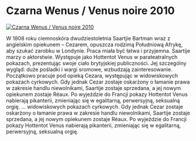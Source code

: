Czarna Wenus / Venus noire 2010 
=============
[![Czarna Wenus / Venus noire 2010 ](http://vidos.pl/images/player.gif)](http://vidos.pl/czarna-wenus-venus-noire-2010)

 W 1808 roku ciemnoskóra dwudziestoletnia Saartjie Bartman wraz z angielskim opiekunem – Cezarem, opuszcza rodzimą Południową Afrykę, aby szukać zarobku w Londynie. Praca miała być łatwa i przyjemna. Saartije marzy o aktorstwie. Występuje jako Hottentot Venus w parateatralnych pokazach, prezentując swoje ciało brytyjskiej publiczności. Jej szczególny wygląd: duże pośladki i wargi sromowe, wzbudzają zainteresowanie. Początkowo pracuje pod opieką Cezara, występując w widowiskowych pokazach cyrkowych. Gdy jednak Cezar zostaje oskarżony o łamanie prawa w zakresie handlu niewolnikami, Saartije zostaje sprzedana, a jej nowym opiekunem zostaje Réaux. Po wyjeździe do Francji pokazy Hottentot Venus nabierają pikanterii, zmieniając się w egalitarną, perwersyjną, seksualną orgię.  ... widowiskowych pokazach cyrkowych. Gdy jednak Cezar zostaje oskarżony o łamanie prawa w zakresie handlu niewolnikami, Saartije zostaje sprzedana, a jej nowym opiekunem zostaje Réaux. Po wyjeździe do Francji pokazy Hottentot Venus nabierają pikanterii, zmieniając się w egalitarną, perwersyjną, seksualną orgię.
